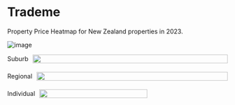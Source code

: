 # Trademe

Property Price Heatmap for New Zealand properties in 2023.

![image](https://github.com/user-attachments/assets/9111e88f-c250-4224-8093-bb8a7e1334f4)

<div style="display: flex; flex-direction: column; gap: 20px;">
  
  <!-- Suburb Row -->
  <div style="display: flex; gap: 10px; align-items: center;">
    <span>Suburb</span>
    <img src="https://github.com/user-attachments/assets/4294f53a-c032-4aae-8eab-dc81bfad5ecb" style="width: 100%" />
  </div>

  <!-- Regional Row -->
  <div style="display: flex; gap: 10px; align-items: center;">
    <span>Regional</span>
    <img src="https://github.com/user-attachments/assets/b7f134b7-e725-42cd-8279-f9ef38a86361" style="width: 100%" />
  </div>

  <!-- Individual Row (Image Smaller) -->
  <div style="display: flex; gap: 10px; align-items: center;">
    <span>Individual</span>
    <img src="https://github.com/user-attachments/assets/e5f964b9-e5d2-4ffc-9144-f389f6a73844" style="width: 70%; height: 70%" />
  </div>

</div>


